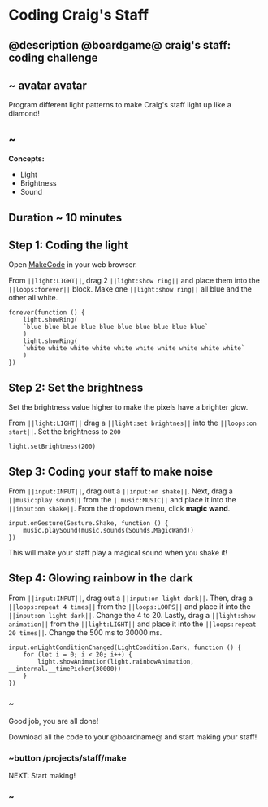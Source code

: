 # Coding Craig's Staff
## @description @boardgame@ craig's staff: coding challenge

## ~ avatar avatar 

Program different light patterns to make Craig's staff light up like a diamond! 

## ~

**Concepts:** 

* Light
* Brightness
* Sound

## Duration ~ 10 minutes

## Step 1: Coding the light

Open [MakeCode](@homeurl@) in your web browser.

From ``||light:LIGHT||``, drag 2 ``||light:show ring||`` and place them into the ``||loops:forever||`` block. 
Make one ``||light:show ring||`` all blue and the other all white.

```blocks
forever(function () {
    light.showRing(
    `blue blue blue blue blue blue blue blue blue blue`
    )
    light.showRing(
    `white white white white white white white white white white`
    )
})
```

## Step 2: Set the brightness

Set the brightness value higher to make the pixels have a brighter glow.

From ``||light:LIGHT||`` drag a ``||light:set brightnes||``  into the ``||loops:on start||``.
 Set the brightness to ``200``

```blocks
light.setBrightness(200)
```

## Step 3: Coding your staff to make noise

From ``||input:INPUT||``, drag out a ``||input:on shake||``. Next, drag a ``||music:play sound||`` from the ``||music:MUSIC||`` and place it into the ``||input:on shake||``. From the dropdown menu, click **magic wand**. 

```blocks
input.onGesture(Gesture.Shake, function () {
    music.playSound(music.sounds(Sounds.MagicWand))
})
```

This will make your staff play a magical sound when you shake it! 

## Step 4: Glowing rainbow in the dark

From ``||input:INPUT||``, drag out a ``||input:on light dark||``. Then, drag a ``||loops:repeat 4 times||``  from the ``||loops:LOOPS||`` and place it into the ``||input:on light dark||``. Change the 4 to 20. Lastly, drag a ``||light:show animation||`` from the ``||light:LIGHT||`` and place it into the ``||loops:repeat 20 times||``. Change the 500 ms to 30000 ms.

```blocks
input.onLightConditionChanged(LightCondition.Dark, function () {
    for (let i = 0; i < 20; i++) {
        light.showAnimation(light.rainbowAnimation, __internal.__timePicker(30000))
    }
})
``` 

### ~

Good job, you are all done!

Download all the code to your @boardname@ and start making your staff!

### ~button /projects/staff/make
NEXT: Start making!
### ~
